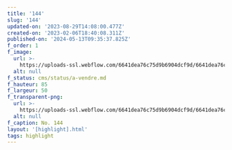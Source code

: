 ```yaml
---
title: '144'
slug: '144'
updated-on: '2023-08-29T14:08:00.477Z'
created-on: '2023-02-06T18:40:08.311Z'
published-on: '2024-05-13T09:35:37.825Z'
f_order: 1
f_image:
  url: >-
    https://uploads-ssl.webflow.com/6641dea76c75d9b6904dcf9d/6641dea76c75d9b6904dd39b_144-02.jpg
  alt: null
f_status: cms/status/a-vendre.md
f_hauteur: 85
f_largeur: 50
f_transparent-png:
  url: >-
    https://uploads-ssl.webflow.com/6641dea76c75d9b6904dcf9d/6641dea76c75d9b6904dd3bc_144-02.png
  alt: null
f_caption: No. 144
layout: '[highlight].html'
tags: highlight
---
```



